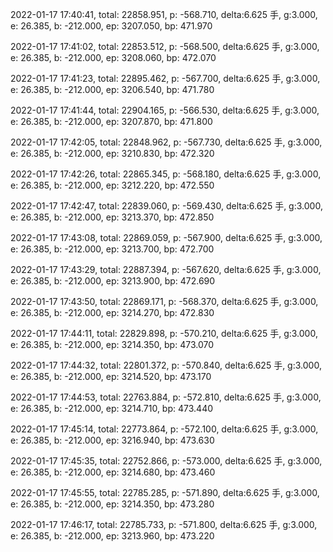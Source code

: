 2022-01-17 17:40:41, total: 22858.951, p: -568.710, delta:6.625 手, g:3.000, e: 26.385, b: -212.000, ep: 3207.050, bp: 471.970

2022-01-17 17:41:02, total: 22853.512, p: -568.500, delta:6.625 手, g:3.000, e: 26.385, b: -212.000, ep: 3208.060, bp: 472.070

2022-01-17 17:41:23, total: 22895.462, p: -567.700, delta:6.625 手, g:3.000, e: 26.385, b: -212.000, ep: 3206.540, bp: 471.780

2022-01-17 17:41:44, total: 22904.165, p: -566.530, delta:6.625 手, g:3.000, e: 26.385, b: -212.000, ep: 3207.870, bp: 471.800

2022-01-17 17:42:05, total: 22848.962, p: -567.730, delta:6.625 手, g:3.000, e: 26.385, b: -212.000, ep: 3210.830, bp: 472.320

2022-01-17 17:42:26, total: 22865.345, p: -568.180, delta:6.625 手, g:3.000, e: 26.385, b: -212.000, ep: 3212.220, bp: 472.550

2022-01-17 17:42:47, total: 22839.060, p: -569.430, delta:6.625 手, g:3.000, e: 26.385, b: -212.000, ep: 3213.370, bp: 472.850

2022-01-17 17:43:08, total: 22869.059, p: -567.900, delta:6.625 手, g:3.000, e: 26.385, b: -212.000, ep: 3213.700, bp: 472.700

2022-01-17 17:43:29, total: 22887.394, p: -567.620, delta:6.625 手, g:3.000, e: 26.385, b: -212.000, ep: 3213.900, bp: 472.690

2022-01-17 17:43:50, total: 22869.171, p: -568.370, delta:6.625 手, g:3.000, e: 26.385, b: -212.000, ep: 3214.270, bp: 472.830

2022-01-17 17:44:11, total: 22829.898, p: -570.210, delta:6.625 手, g:3.000, e: 26.385, b: -212.000, ep: 3214.350, bp: 473.070

2022-01-17 17:44:32, total: 22801.372, p: -570.840, delta:6.625 手, g:3.000, e: 26.385, b: -212.000, ep: 3214.520, bp: 473.170

2022-01-17 17:44:53, total: 22763.884, p: -572.810, delta:6.625 手, g:3.000, e: 26.385, b: -212.000, ep: 3214.710, bp: 473.440

2022-01-17 17:45:14, total: 22773.864, p: -572.100, delta:6.625 手, g:3.000, e: 26.385, b: -212.000, ep: 3216.940, bp: 473.630

2022-01-17 17:45:35, total: 22752.866, p: -573.000, delta:6.625 手, g:3.000, e: 26.385, b: -212.000, ep: 3214.680, bp: 473.460

2022-01-17 17:45:55, total: 22785.285, p: -571.890, delta:6.625 手, g:3.000, e: 26.385, b: -212.000, ep: 3214.350, bp: 473.280

2022-01-17 17:46:17, total: 22785.733, p: -571.800, delta:6.625 手, g:3.000, e: 26.385, b: -212.000, ep: 3213.960, bp: 473.220